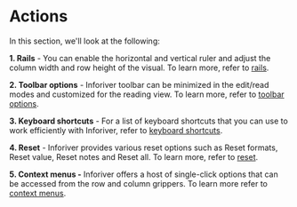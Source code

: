 # Actions

In this section, we'll look at the following:

**1. Rails** - You can enable the horizontal and vertical ruler and adjust the column width and row height of the visual. To learn more, refer to [rails](rails.md).

**2. Toolbar options** - Inforiver toolbar can be minimized in the edit/read modes and customized for the reading view. To learn more, refer to [toolbar options](toolbar-options.md).

**3. Keyboard shortcuts** - For a list of keyboard shortcuts that you can use to work efficiently with Inforiver, refer to [keyboard shortcuts](keyboard-shortcuts.md).

**4. Reset** - Inforiver provides various reset options such as Reset formats, Reset value, Reset notes and Reset all. To learn more, refer to [reset](reset.md).

**5. Context menus -** Inforiver offers a host of single-click options that can be accessed from the row and column grippers. To learn more refer to [context menus](context-menus/).
